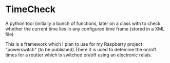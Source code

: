 # TimeCheck
A python tool (initially a bunch of functions, later on a class with to check whether the current time lies in any configured time frame (stored in a XML file)

This is a framework which I plan to use for my Raspberry project "powerswitch" (to be published).There it is used to detemine the on/off times for a routter which is switched on/off using an electronic relais.
